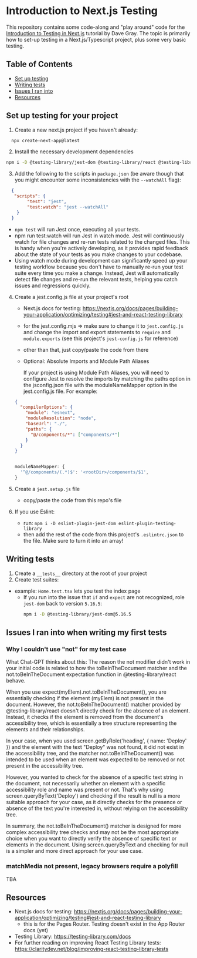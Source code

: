 # Introduction to Next.js Testing
This repository contains some code-along and "play around" code for the [Introduction to Testing in Next.js](https://www.youtube.com/watch?v=AS79oJ3Fcf0) tutorial by Dave Gray.
The topic is primarily how to set-up testing in a Next.js/Typescript project, plus some very basic testing. 

## Table of Contents
- [Set up testing](#set-up-testing-for-your-project)
- [Writing tests](#writing-tests)
- [Issues I ran into](#issues-i-ran-into-when-writing-my-first-tests)
- [Resources](#resources)

## Set up testing for your project
1. Create a new next.js project if you haven't already:
``` bash
  npx create-next-app@latest
```
2. Install the necessary development dependencies
``` bash 
npm i -D @testing-library/jest-dom @testing-library/react @testing-library/user-event jest jest-environment-jsdom ts-jest
```
3. Add the following to the scripts in `package.json` (be aware though that you might encounter some inconsistencies with the `--watchAll` flag):
```JSON
  {
   "scripts": {
        "test": "jest",
        "test:watch": "jest --watchAll"
    }
  }
  ```
  - `npm test` will run Jest once, executing all your tests.
  - npm run test:watch will run Jest in watch mode. Jest will continuously watch for file changes and re-run tests related to the changed files. This is handy when you're actively developing, as it provides rapid feedback about the state of your tests as you make changes to your codebase.
  - Using watch mode during development can significantly speed up your testing workflow because you don't have to manually re-run your test suite every time you make a change. Instead, Jest will automatically detect file changes and re-run the relevant tests, helping you catch issues and regressions quickly.


4. Create a jest.config.js file at your project's root
   - Next.js docs for testing: https://nextjs.org/docs/pages/building-your-application/optimizing/testing#jest-and-react-testing-library
   - for the jest.config.mjs => make sure to change it to `jest.config.js` and change the import and export statements to `require` and `module.exports` (see this project's `jest-config.js` for reference)
   - other than that, just copy/paste the code from there
   - Optional: Absolute Imports and Module Path Aliases

      If your project is using Module Path Aliases, you will need to configure Jest to resolve the imports by matching the paths option in the jsconfig.json file with the moduleNameMapper option in the jest.config.js file. For example:

    ``` tsconfig.json or jsconfig.json
    {
      "compilerOptions": {
        "module": "esnext",
        "moduleResolution": "node",
        "baseUrl": "./",
        "paths": {
          "@/components/*": ["components/*"]
        }
      }
    }
    ```
    ```jest.config.js

    moduleNameMapper: {
      '^@/components/(.*)$': '<rootDir>/components/$1',
    }
    ```


5. Create a `jest.setup.js` file
   - copy/paste the code from this repo's file

6. If you use Eslint:
   - run: `npm i -D eslint-plugin-jest-dom eslint-plugin-testing-library`
   - then add the rest of the code from this project's `.eslintrc.json` to the file. Make sure to turn it into an array!

## Writing tests
1. Create a `__tests__` directory at the root of your project
2. Create test suites:
  - example: `Home.test.tsx` lets you test the index page
    - If you run into the issue that `if` and `expect` are not recognized, role `jest-dom` back to version `5.16.5`:
      ``` bash
      npm i -D @testing-library/jest-dom@5.16.5
      ```

## Issues I ran into when writing my first tests
### Why I couldn't use "not" for my test case
What Chat-GPT thinks about this:
The reason the not modifier didn't work in your initial code is related to how the toBeInTheDocument matcher and the not.toBeInTheDocument expectation function in @testing-library/react behave.

When you use expect(myElem).not.toBeInTheDocument(), you are essentially checking if the element (myElem) is not present in the document. However, the not.toBeInTheDocument() matcher provided by @testing-library/react doesn't directly check for the absence of an element. Instead, it checks if the element is removed from the document's accessibility tree, which is essentially a tree structure representing the elements and their relationships.

In your case, when you used screen.getByRole('heading', { name: 'Deploy' }) and the element with the text "Deploy" was not found, it did not exist in the accessibility tree, and the matcher not.toBeInTheDocument() was intended to be used when an element was expected to be removed or not present in the accessibility tree.

However, you wanted to check for the absence of a specific text string in the document, not necessarily whether an element with a specific accessibility role and name was present or not. That's why using screen.queryByText('Deploy') and checking if the result is null is a more suitable approach for your case, as it directly checks for the presence or absence of the text you're interested in, without relying on the accessibility tree.

In summary, the not.toBeInTheDocument() matcher is designed for more complex accessibility tree checks and may not be the most appropriate choice when you want to directly verify the absence of specific text or elements in the document. Using screen.queryByText and checking for null is a simpler and more direct approach for your use case.

###  matchMedia not present, legacy browsers require a polyfill
TBA 

## Resources
- Next.js docs for testing: https://nextjs.org/docs/pages/building-your-application/optimizing/testing#jest-and-react-testing-library
  - this is for the Pages Router. Testing doesn't exist in the App Router docs (yet)
- Testing Library: https://testing-library.com/docs 
- For further reading on improving React Testing Library tests: https://claritydev.net/blog/improving-react-testing-library-tests
